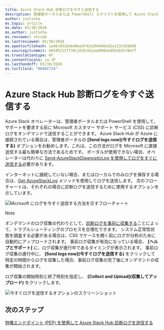 ```yaml
---
title: Azure Stack Hub 診断ログを今すぐ送信する
description: 管理者ポータルまたは PowerShell スクリプトを使用して Azure Stack Hub 内で診断ログをオンデマンドで収集する方法について説明します。
author: justinha
ms.topic: article
ms.date: 03/30/2020
ms.author: justinha
ms.reviewer: shisab
ms.lastreviewed: 03/30/2020
ms.openlocfilehash: 2a46c031be648eedf42e204496ed2a123c926dd9
ms.sourcegitcommit: b65952127f39c263b162aad990e4d5b265570a7f
ms.translationtype: HT
ms.contentlocale: ja-JP
ms.lasthandoff: 03/30/2020
ms.locfileid: "80402724"
---
```

# <a name="send-azure-stack-hub-diagnostic-logs-now"></a>Azure Stack Hub 診断ログを今すぐ送信する

Azure Stack オペレーターは、管理者ポータルまたは PowerShell を使用して、サポートを要求する前に Microsoft カスタマー サポート サービス (CSS) に診断ログをオンデマンドで送信することができます。 Azure Stack Hub が Azure に接続されている場合は、管理者ポータルの **[Send logs now]\(今すぐログを送信する\)** オプションをお勧めします。これは、この方法がログを Microsoft に直接送信する最も簡単な方法であるためです。 ポータルが使用できない場合、オペレーターは代わりに [Send-AzureStackDiagnosticLog を使用してログをすぐに送信する](azure-stack-configure-on-demand-diagnostic-log-collection-powershell-tzl.md)必要があります。 

インターネットに接続していない場合、またはローカルでのみログを保存する場合は、[Get-AzureStackLog](azure-stack-get-azurestacklog.md) メソッドを使用してログを送信します。 次のフローチャートは、それぞれの場合に診断ログを送信するために使用するオプションを示しています。 

![Microsoft にログを今すぐ送信する方法を示すフローチャート](media/azure-stack-help-and-support/send-logs-now-flowchart.png)

>[!NOTE]
>オンデマンドのログ収集の代わりとして、[診断ログを事前に収集する](azure-stack-configure-automatic-diagnostic-log-collection-tzl.md)ことによって、トラブルシューティングのプロセスを合理化できます。 システム正常性状態を調査する必要がある場合は、CSS でケースを開く前にログが分析のために自動的にアップロードされます。 事前ログ収集が有効になっている場合、 **[ヘルプとサポート]** に、ログ収集が進行中であるタイミングが表示されます。 事前ログ収集の進行中に、 **[Send logs now]\(今すぐログを送信する\)** をクリックして特定の時間からログを収集した場合、事前ログ収集の完了後にオンデマンドの収集が開始されます。

ログ収集の開始時刻と終了時刻を指定し、 **[Collect and Upload]\(収集してアップロード\)** をクリックします。 

![今すぐログを送信するオプションのスクリーンショット](media/azure-stack-help-and-support/send-logs-now.png)

## <a name="next-steps"></a>次のステップ

[特権エンドポイント (PEP) を使用して Azure Stack Hub 診断ログを送信する](azure-stack-configure-on-demand-diagnostic-log-collection-powershell-tzl.md)
